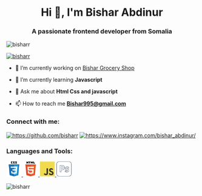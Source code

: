 <h1 align="center">Hi 👋, I'm Bishar Abdinur</h1>
<h3 align="center">A passionate frontend developer from Somalia</h3>

<p align="left"> <img src="https://komarev.com/ghpvc/?username=bisharr&label=Profile%20views&color=0e75b6&style=flat" alt="bisharr" /> </p>

<p align="left"> <a href="https://github.com/ryo-ma/github-profile-trophy"><img src="https://github-profile-trophy.vercel.app/?username=bisharr" alt="bisharr" /></a> </p>

- 🔭 I’m currently working on [Bishar Grocery Shop](https://bishargroceryshop.netlify.app/)

- 🌱 I’m currently learning **Javascript**

- 💬 Ask me about **Html Css and javascript**

- 📫 How to reach me **Bishar995@gmail.com**

<h3 align="left">Connect with me:</h3>
<p align="left">
<a href="https://dev.to/https://github.com/bisharr" target="blank"><img align="center" src="https://raw.githubusercontent.com/rahuldkjain/github-profile-readme-generator/master/src/images/icons/Social/devto.svg" alt="https://github.com/bisharr" height="30" width="40" /></a>
<a href="https://instagram.com/https://www.instagram.com/bishar_abdinur/" target="blank"><img align="center" src="https://raw.githubusercontent.com/rahuldkjain/github-profile-readme-generator/master/src/images/icons/Social/instagram.svg" alt="https://www.instagram.com/bishar_abdinur/" height="30" width="40" /></a>
</p>

<h3 align="left">Languages and Tools:</h3>
<p align="left"> <a href="https://www.w3schools.com/css/" target="_blank" rel="noreferrer"> <img src="https://raw.githubusercontent.com/devicons/devicon/master/icons/css3/css3-original-wordmark.svg" alt="css3" width="40" height="40"/> </a> <a href="https://www.w3.org/html/" target="_blank" rel="noreferrer"> <img src="https://raw.githubusercontent.com/devicons/devicon/master/icons/html5/html5-original-wordmark.svg" alt="html5" width="40" height="40"/> </a> <a href="https://developer.mozilla.org/en-US/docs/Web/JavaScript" target="_blank" rel="noreferrer"> <img src="https://raw.githubusercontent.com/devicons/devicon/master/icons/javascript/javascript-original.svg" alt="javascript" width="40" height="40"/> </a> <a href="https://www.photoshop.com/en" target="_blank" rel="noreferrer"> <img src="https://raw.githubusercontent.com/devicons/devicon/master/icons/photoshop/photoshop-line.svg" alt="photoshop" width="40" height="40"/> </a> </p>

<p><img align="center" src="https://github-readme-stats.vercel.app/api/top-langs?username=bisharr&show_icons=true&locale=en&layout=compact" alt="bisharr" /></p>
